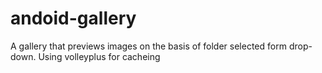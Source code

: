 # andoid-gallery

A gallery that previews images on the basis of folder selected form drop-down.
Using volleyplus for cacheing
